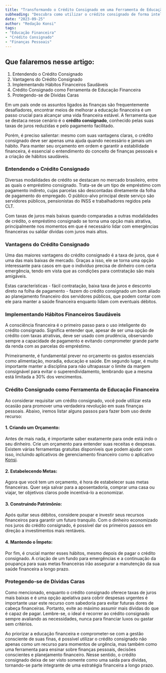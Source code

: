 ```yaml
---
title: "Transformando o Crédito Consignado em uma Ferramenta de Educação Financeira"
subheading: "Descubra como utilizar o crédito consignado de forma inteligente, tornando-o uma poderosa ferramenta de educação financeira."
date: "2023-09-25"
author: "Redação Konsi"
tags:
- "Educação Financeira"
- "Crédito Consignado"
- "Finanças Pessoais"
---
```


## Que falaremos nesse artigo:
1. Entendendo o Crédito Consignado
2. Vantagens do Crédito Consignado
3. Implementando Hábitos Financeiros Saudáveis
4. Crédito Consignado como Ferramenta de Educação Financeira
5. Protegendo-se de Dívidas Caras

Em um país onde os assuntos ligados às finanças são frequentemente desafiadores, encontrar meios de melhorar a educação financeira é um passo crucial para alcançar uma vida financeira estável. A ferramenta que se destaca nesse cenário é o **crédito consignado**, conhecido pelas suas taxas de juros reduzidas e pelo pagamento facilitado. 

Porém, é preciso salientar: mesmo com suas vantagens claras, o crédito consignado deve ser apenas uma ajuda quando necessário e jamais um hábito. Para manter seu orçamento em ordem e garantir a estabilidade financeira, é essencial o entendimento do conceito de finanças pessoais e a criação de hábitos saudáveis. 

### Entendendo o Crédito Consignado

Diversas modalidades de crédito se destacam no mercado brasileiro, entre as quais o empréstimo consignado. Trata-se de um tipo de empréstimo com pagamento indireto, cujas parcelas são descontadas diretamente da folha de pagamento do empregado. O público-alvo principal deste serviço são servidores públicos, pensionistas do INSS e trabalhadores regidos pela CLT.

Com taxas de juros mais baixas quando comparadas a outras modalidades de crédito, o empréstimo consignado se torna uma opção mais atrativa, principalmente nos momentos em que é necessário lidar com emergências financeiras ou saldar dívidas com juros mais altos.

### Vantagens do Crédito Consignado

Uma das maiores vantagens do crédito consignado é a taxa de juros, que é uma das mais baixas de mercado. Graças a isso, ele se torna uma opção interessante para casos em que o indivíduo precisa de dinheiro com certa emergência, tendo em vista que as condições para contratação são mais amigáveis.

Estas características - fácil contratação, baixa taxa de juros e desconto direto na folha de pagamento - fazem do crédito consignado um bom aliado ao planejamento financeiro dos servidores públicos, que podem contar com ele para manter a saúde financeira enquanto lidam com eventuais débitos.

### Implementando Hábitos Financeiros Saudáveis

A consciência financeira é o primeiro passo para o uso inteligente do crédito consignado. Significa entender que, apesar de ser uma opção de crédito com taxas atrativas, deve ser usado com prudência, observando sempre a capacidade de pagamento e evitando comprometer grande parte da renda com as parcelas do empréstimo.

Primeiramente, é fundamental prever no orçamento os gastos essenciais como alimentação, moradia, educação e saúde. Em segundo lugar, é muito importante manter a disciplina para não ultrapassar o limite da margem consignável para evitar o superendividamento, lembrando que a mesma está limitada a 30% dos vencimentos.

### Crédito Consignado como Ferramenta de Educação Financeira

Ao considerar requisitar um crédito consignado, você pode utilizar esta ocasião para promover uma verdadeira revolução em suas finanças pessoais. Abaixo, iremos listar alguns passos para fazer bom uso deste recurso:

#### 1. Criando um Orçamento:
Antes de mais nada, é importante saber exatamente para onde está indo o seu dinheiro. Crie um orçamento para entender suas receitas e despesas. Existem várias ferramentas gratuitas disponíveis que podem ajudar com isso, incluindo aplicativos de gerenciamento financeiro como o aplicativo [Konsi](https://www.konsi.com.br/).

#### 2. Estabelecendo Metas:
Agora que você tem um orçamento, é hora de estabelecer suas metas financeiras. Quer seja salvar para a aposentadoria, comprar uma casa ou viajar, ter objetivos claros pode incentivá-lo a economizar.

#### 3. Construindo Patrimônio:
Após quitar seus débitos, considere poupar e investir seus recursos financeiros para garantir um futuro tranquilo. Com o dinheiro economizado nos juros do crédito consignado, é possível dar os primeiros passos em direção a investimentos mais rentáveis.

#### 4. Mantendo o Ímpeto:
Por fim, é crucial manter esses hábitos, mesmo depois de pagar o crédito consignado. A criação de um fundo para emergências e a continuação da poupança para suas metas financeiras irão assegurar a manutenção da sua saúde financeira a longo prazo.

### Protegendo-se de Dívidas Caras

Como mencionado, enquanto o crédito consignado oferece taxas de juros mais baixas e é uma opção apelativa para cobrir despesas urgentes é importante usar este recurso com sabedoria para evitar futuras dores de cabeça financeiras. Portanto, evite ao máximo assumir mais dívidas do que é capaz de pagar. Lembre-se, o ideal é recorrer ao crédito consignado sempre avaliando as necessidades, nunca para financiar luxos ou gastar sem critérios.
    
Ao priorizar a educação financeira e comprometer-se com a gestão consciente de suas finas, é possível utilizar o crédito consignado não apenas como um recurso para momentos de urgência, mas também como uma ferramenta para ensinar sobre finanças pessoais, decisões conscientes e planejamento financeiro. Nesse sentido, o crédito consignado deixa de ser visto somente como uma saída para dívidas, tornando-se parte integrante de uma estratégia financeira a longo prazo.
